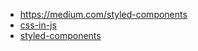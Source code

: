- https://medium.com/styled-components
- [css-in-js](https://github.com/MicheleBertoli/css-in-js)
- [styled-components](styled-components)
